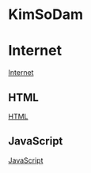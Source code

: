 # KimSoDam

# Internet

[Internet](Front%20Zzang/Internet.md)

## HTML

[HTML](Front%20Zzang/HTML.md)

## JavaScript

[JavaScript](Front%20Zzang/JavaScript.md)
